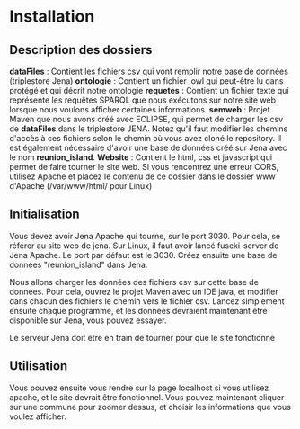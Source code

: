 # Installation

## Description des dossiers

**dataFiles** : Contient les fichiers csv qui vont remplir notre base de données (triplestore Jena)
**ontologie** : Contient un fichier .owl qui peut-être lu dans protégé et qui décrit notre ontologie
**requetes** : Contient un fichier texte qui représente les requêtes SPARQL que nous exécutons sur notre site web lorsque nous voulons afficher certaines informations.
**semweb** : Projet Maven que nous avons créé avec ECLIPSE, qui permet de charger les csv de **dataFiles** dans le triplestore JENA. Notez qu'il faut modifier les chemins d'accès à ces fichiers selon le chemin où vous avez cloné le repository.
Il est également nécessaire d'avoir une base de données créé sur Jena avec le nom **reunion_island**.
**Website** : Contient le html, css et javascript qui permet de faire tourner le site web.
Si vous rencontrez une erreur CORS, utilisez Apache et placez le contenu de ce dossier dans le dossier www d'Apache (/var/www/html/ pour Linux)

## Initialisation

Vous devez avoir Jena Apache qui tourne, sur le port 3030. Pour cela, se référer au site web de jena.
Sur Linux, il faut avoir lancé fuseki-server de Jena Apache. Le port par défaut est le 3030.
Créez ensuite une base de données "reunion_island" dans Jena.

Nous allons charger les données des fichiers csv sur cette base de données.
Pour cela, ouvrez le projet Maven avec un IDE java, et modifier dans chacun des fichiers le chemin vers le fichier csv.
Lancez simplement ensuite chaque programme, et les données devraient maintenant être disponible sur Jena, vous pouvez essayer.

Le serveur Jena doit être en train de tourner pour que le site fonctionne

## Utilisation

Vous pouvez ensuite vous rendre sur la page localhost si vous utilisez apache, et le site devrait être fonctionnel. Vous pouvez maintenant cliquer sur une commune pour zoomer dessus, et choisir les informations que vous voulez afficher.
